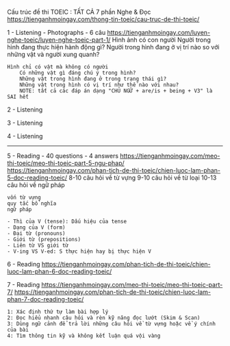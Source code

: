 Cấu trúc đề thi TOEIC : TẤT CẢ 7 phần Nghe & Đọc
	https://tienganhmoingay.com/thong-tin-toeic/cau-truc-de-thi-toeic/

1 - Listening - Photographs - 6 câu
	https://tienganhmoingay.com/luyen-nghe-toeic/luyen-nghe-toeic-part-1/
	Hình ảnh có con người
		Người trong hình đang thực hiện hành động gì?
		Người trong hình đang ở vị trí nào so với những vật và người xung quanh?

	Hình chỉ có vật mà không có người
		Có những vật gì đáng chú ý trong hình?
		Những vật trong hình đang ở trong trạng thái gì?
		Những vật trong hình có vị trí như thế nào với nhau?
		NOTE: tất cả các đáp án dạng "CHỦ NGỮ + are/is + being + V3" là SAI hết

2 - Listening

3 - Listening

4 - Listening

-----------------------------------------------------
5 - Reading - 40 questions - 4 answers
	https://tienganhmoingay.com/meo-thi-toeic/meo-thi-toeic-part-5-ngu-phap/
	https://tienganhmoingay.com/phan-tich-de-thi-toeic/chien-luoc-lam-phan-5-doc-reading-toeic/
	8-10 câu hỏi về từ vựng
	9-10 câu hỏi về từ loại
	10-13 câu hỏi về ngữ pháp

	vốn từ vựng
	quy tắc bổ nghĩa
	ngữ pháp

	- Thì của V (tense): Dấu hiệu của tense
	- Dạng của V (form)
	- Đại từ (pronouns)
	- Giới từ (prepositions)
	- Liên từ VS giới từ
	- V-ing VS V-ed: S thực hiện hay bị thực hiện V

6 - Reading
	https://tienganhmoingay.com/phan-tich-de-thi-toeic/chien-luoc-lam-phan-6-doc-reading-toeic/

7 - Reading
	https://tienganhmoingay.com/meo-thi-toeic/meo-thi-toeic-part-7/
	https://tienganhmoingay.com/phan-tich-de-thi-toeic/chien-luoc-lam-phan-7-doc-reading-toeic/

	1: Xác định thứ tự làm bài hợp lý
	2: Đọc hiểu nhanh câu hỏi và rèn kỹ năng đọc lướt (Skim & Scan)
	3: Dùng ngữ cảnh để trả lời những câu hỏi về từ vựng hoặc về ý chính của bài
	4: Tìm thông tin kỹ và không kết luận quá vội vàng
